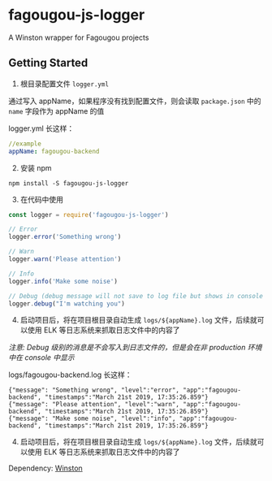 # fagougou-js-logger
A Winston wrapper for Fagougou projects

## Getting Started

1. 根目录配置文件 `logger.yml` 

通过写入 appName，如果程序没有找到配置文件，则会读取 `package.json` 中的 `name` 字段作为 appName 的值

logger.yml 长这样：

```yaml
//example
appName: fagougou-backend

```


2. 安装 npm

`npm install -S fagougou-js-logger`

3. 在代码中使用

```javascript
const logger = require('fagougou-js-logger')

// Error
logger.error('Something wrong')

// Warn
logger.warn('Please attention')

// Info
logger.info('Make some noise')

// Debug (debug message will not save to log file but shows in console when !production)
logger.debug("I'm watching you")

```

4. 启动项目后，将在项目根目录自动生成 `logs/${appName}.log` 文件，后续就可以使用 ELK 等日志系统来抓取日志文件中的内容了

_注意: Debug 级别的消息是不会写入到日志文件的，但是会在非 production 环境中在 console 中显示_

logs/fagougou-backend.log 长这样：

```
{"message": "Something wrong", "level":"error", "app":"fagougou-backend", "timestamps":"March 21st 2019, 17:35:26.859"}
{"message": "Please attention", "level":"warn", "app":"fagougou-backend", "timestamps":"March 21st 2019, 17:35:26.859"}
{"message": "Make some noise", "level":"info", "app":"fagougou-backend", "timestamps":"March 21st 2019, 17:35:26.859"}

```

4. 启动项目后，将在项目根目录自动生成 `logs/${appName}.log` 文件，后续就可以使用 ELK 等日志系统来抓取日志文件中的内容了


Dependency: [Winston](https://github.com/winstonjs/winston)
